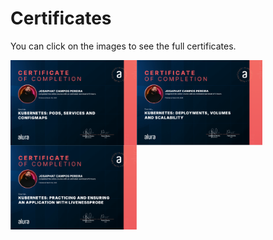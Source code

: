 # Certificates

You can click on the images to see the full certificates.

<a href="https://cursos.alura.com.br/certificate/3075a17c-f697-45e3-8893-c322688153cd?lang" target="_blank"><img align="left" width="40%" src="https://github.com/josaphatcampos/kubernets-alura/blob/main/kubernetes%201.png?raw=true"/></a> 

<a href="https://cursos.alura.com.br/certificate/fd1b20bd-eeb7-49f9-8c88-a6c3ef838a32?lang" target="_blank"><img align="left" width="40%" src="https://github.com/josaphatcampos/kubernets-alura/blob/main/kubernetes%202.png?raw=true"/></a>

<a href="https://cursos.alura.com.br/certificate/e647d273-d683-4603-bac9-9850c1dcb0c4?lang" target="_blank"><img align="left" width="40%" src="https://github.com/josaphatcampos/kubernets-alura/blob/main/kubernetes%203.png?raw=true"/></a>
